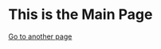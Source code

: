 <h1>This is the Main Page</h1>
<a href="https://www.sgippner.github.io/another_Page.html">Go to another page</a>
